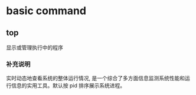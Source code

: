 <!--
 * @Author: your name
 * @Date: 2020-07-20 22:02:02
 * @LastEditTime: 2020-07-20 22:11:40
 * @LastEditors: Please set LastEditors
 * @Description: In User Settings Edit
 * @FilePath: \note\java基础\泛型\spring\read note\book_note\unix编程环境.md
-->

# basic command

## top

显示或管理执行中的程序

### 补充说明

实时动态地查看系统的整体运行情况, 是一个综合了多方面信息监测系统性能和运行信息的实用工具。默认按 pid 排序展示系统进程。

